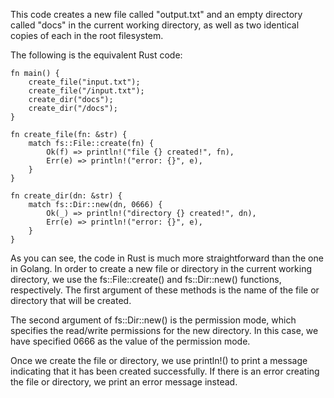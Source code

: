 This code creates a new file called "output.txt" and an empty directory called "docs" in the current working directory, as well as two identical copies of each in the root filesystem.

The following is the equivalent Rust code:
```
fn main() {
    create_file("input.txt");
    create_file("/input.txt");
    create_dir("docs");
    create_dir("/docs");
}

fn create_file(fn: &str) {
    match fs::File::create(fn) {
        Ok(f) => println!("file {} created!", fn),
        Err(e) => println!("error: {}", e),
    }
}

fn create_dir(dn: &str) {
    match fs::Dir::new(dn, 0666) {
        Ok(_) => println!("directory {} created!", dn),
        Err(e) => println!("error: {}", e),
    }
}
```
As you can see, the code in Rust is much more straightforward than the one in Golang. In order to create a new file or directory in the current working directory, we use the fs::File::create() and fs::Dir::new() functions, respectively. The first argument of these methods is the name of the file or directory that will be created.

The second argument of fs::Dir::new() is the permission mode, which specifies the read/write permissions for the new directory. In this case, we have specified 0666 as the value of the permission mode.

Once we create the file or directory, we use println!() to print a message indicating that it has been created successfully. If there is an error creating the file or directory, we print an error message instead.
